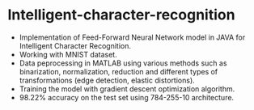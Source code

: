 # Intelligent-character-recognition

- Implementation of Feed-Forward Neural Network model in JAVA for Intelligent Character Recognition.
- Working with MNIST dataset.
- Data peprocessing in MATLAB using various methods such as binarization, normalization, reduction and different types of transformations (edge detection, elastic distortions).
- Training the model with gradient descent optimization algorithm.
- 98.22% accuracy on the test set using 784-255-10 architecture.



